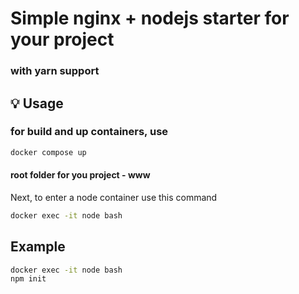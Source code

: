 # Simple nginx + nodejs starter for your project

### with yarn support

## 💡 Usage

### for build and up containers, use
```bash
docker compose up 
```

#### root folder for you project -  www

Next, to enter a node container use this command

```bash
docker exec -it node bash
```

## Example
```bash
docker exec -it node bash
npm init
```